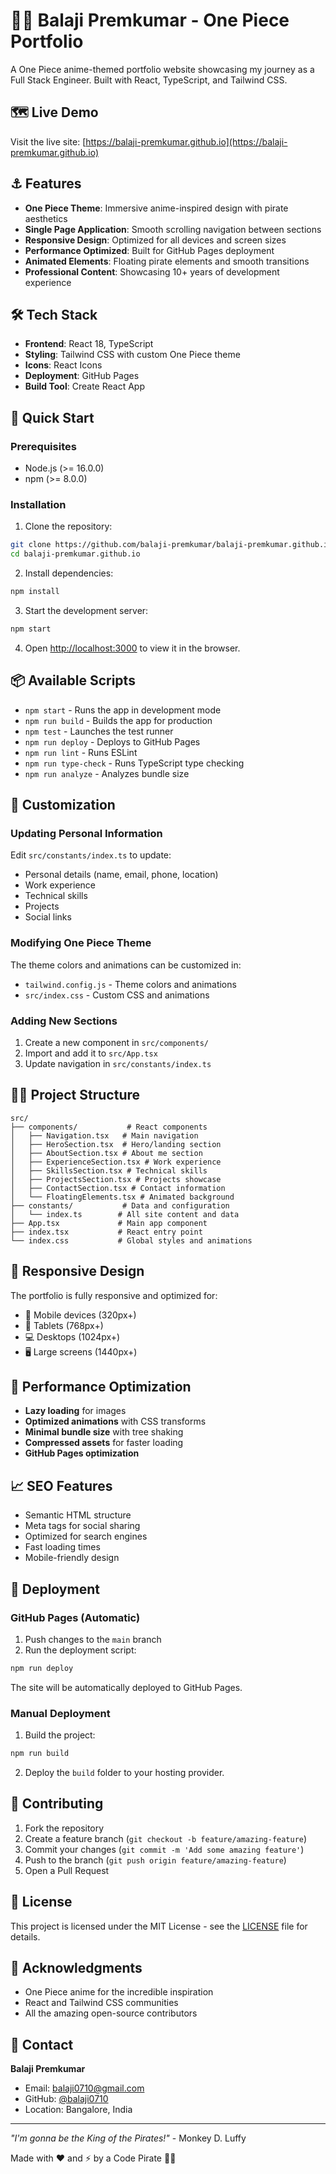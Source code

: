 # 🏴‍☠️ Balaji Premkumar - One Piece Portfolio

A One Piece anime-themed portfolio website showcasing my journey as a Full Stack Engineer. Built with React, TypeScript, and Tailwind CSS.

## 🗺️ Live Demo

Visit the live site: [https://balaji-premkumar.github.io](https://balaji-premkumar.github.io)

## ⚓ Features

- **One Piece Theme**: Immersive anime-inspired design with pirate aesthetics
- **Single Page Application**: Smooth scrolling navigation between sections
- **Responsive Design**: Optimized for all devices and screen sizes
- **Performance Optimized**: Built for GitHub Pages deployment
- **Animated Elements**: Floating pirate elements and smooth transitions
- **Professional Content**: Showcasing 10+ years of development experience

## 🛠️ Tech Stack

- **Frontend**: React 18, TypeScript
- **Styling**: Tailwind CSS with custom One Piece theme
- **Icons**: React Icons
- **Deployment**: GitHub Pages
- **Build Tool**: Create React App

## 🚀 Quick Start

### Prerequisites

- Node.js (>= 16.0.0)
- npm (>= 8.0.0)

### Installation

1. Clone the repository:
```bash
git clone https://github.com/balaji-premkumar/balaji-premkumar.github.io.git
cd balaji-premkumar.github.io
```

2. Install dependencies:
```bash
npm install
```

3. Start the development server:
```bash
npm start
```

4. Open [http://localhost:3000](http://localhost:3000) to view it in the browser.

## 📦 Available Scripts

- `npm start` - Runs the app in development mode
- `npm run build` - Builds the app for production
- `npm test` - Launches the test runner
- `npm run deploy` - Deploys to GitHub Pages
- `npm run lint` - Runs ESLint
- `npm run type-check` - Runs TypeScript type checking
- `npm run analyze` - Analyzes bundle size

## 🎨 Customization

### Updating Personal Information

Edit `src/constants/index.ts` to update:

- Personal details (name, email, phone, location)
- Work experience
- Technical skills
- Projects
- Social links

### Modifying One Piece Theme

The theme colors and animations can be customized in:

- `tailwind.config.js` - Theme colors and animations
- `src/index.css` - Custom CSS and animations

### Adding New Sections

1. Create a new component in `src/components/`
2. Import and add it to `src/App.tsx`
3. Update navigation in `src/constants/index.ts`

## 🏴‍☠️ Project Structure

```
src/
├── components/           # React components
│   ├── Navigation.tsx   # Main navigation
│   ├── HeroSection.tsx  # Hero/landing section
│   ├── AboutSection.tsx # About me section
│   ├── ExperienceSection.tsx # Work experience
│   ├── SkillsSection.tsx # Technical skills
│   ├── ProjectsSection.tsx # Projects showcase
│   ├── ContactSection.tsx # Contact information
│   └── FloatingElements.tsx # Animated background
├── constants/           # Data and configuration
│   └── index.ts        # All site content and data
├── App.tsx             # Main app component
├── index.tsx           # React entry point
└── index.css           # Global styles and animations
```

## 📱 Responsive Design

The portfolio is fully responsive and optimized for:

- 📱 Mobile devices (320px+)
- 📱 Tablets (768px+)
- 💻 Desktops (1024px+)
- 🖥️ Large screens (1440px+)

## 🎯 Performance Optimization

- **Lazy loading** for images
- **Optimized animations** with CSS transforms
- **Minimal bundle size** with tree shaking
- **Compressed assets** for faster loading
- **GitHub Pages optimization**

## 📈 SEO Features

- Semantic HTML structure
- Meta tags for social sharing
- Optimized for search engines
- Fast loading times
- Mobile-friendly design

## 🚢 Deployment

### GitHub Pages (Automatic)

1. Push changes to the `main` branch
2. Run the deployment script:
```bash
npm run deploy
```

The site will be automatically deployed to GitHub Pages.

### Manual Deployment

1. Build the project:
```bash
npm run build
```

2. Deploy the `build` folder to your hosting provider.

## 🤝 Contributing

1. Fork the repository
2. Create a feature branch (`git checkout -b feature/amazing-feature`)
3. Commit your changes (`git commit -m 'Add some amazing feature'`)
4. Push to the branch (`git push origin feature/amazing-feature`)
5. Open a Pull Request

## 📝 License

This project is licensed under the MIT License - see the [LICENSE](LICENSE) file for details.

## 🙏 Acknowledgments

- One Piece anime for the incredible inspiration
- React and Tailwind CSS communities
- All the amazing open-source contributors

## 📧 Contact

**Balaji Premkumar**
- Email: balaji0710@gmail.com
- GitHub: [@balaji0710](https://github.com/balaji0710)
- Location: Bangalore, India

---

*"I'm gonna be the King of the Pirates!"* - Monkey D. Luffy

Made with ❤️ and ⚡ by a Code Pirate 🏴‍☠️

